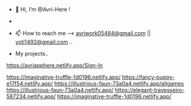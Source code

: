 - 👋 Hi, I’m @Avri-Here !
- 
- 📫 How to reach me    -->     avriwork05484@gmail.com || yoti1492@gmail.com ..

- My projects.. 
<!---
Avri-Here/Avri-Here is a ✨ special ✨ repository because its `README.md` (this file) appears on your GitHub profile.
You can click the Preview link to take a look at your changes.
--->

https://avriapphere.netlify.app/Sign-In

<!---
Avri-Here/Avri-Here is a ✨ special ✨ repository because its `README.md` (this file) appears on your GitHub profile.
You can click the Preview link to take a look at your changes.
--->
https://imaginative-truffle-1d0196.netlify.app/
https://fancy-puppy-e17f54.netlify.app/
https://illustrious-faun-73a0a4.netlify.app/allgames
https://illustrious-faun-73a0a4.netlify.app/
https://elegant-travesseiro-587234.netlify.app/
https://imaginative-truffle-1d0196.netlify.app/

<!---
Avri-Here/Avri-Here is a ✨ special ✨ repository because its `README.md` (this file) appears on your GitHub profile.
You can click the Preview link to take a look at your changes.
--->








